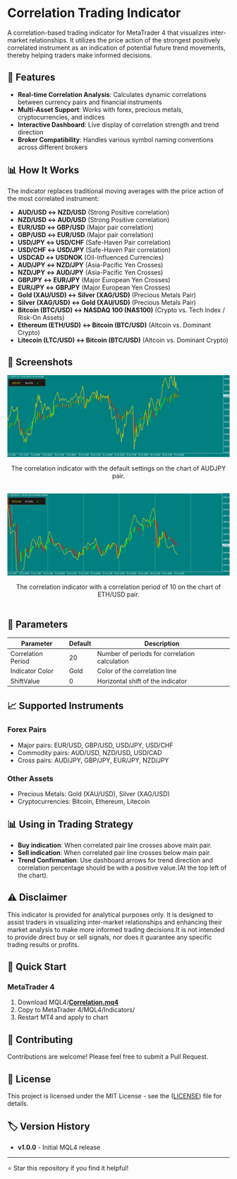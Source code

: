 # Correlation Trading Indicator

A correlation-based trading indicator for MetaTrader 4 that visualizes inter-market relationships. It utilizes the price action of the strongest positively correlated instrument as an indication of potential future trend movements, thereby helping traders make informed decisions.



## 🎯 Features
- **Real-time Correlation Analysis**: Calculates dynamic correlations between currency pairs and financial instruments
- **Multi-Asset Support**: Works with forex, precious metals, cryptocurrencies, and indices
- **Interactive Dashboard**: Live display of correlation strength and trend direction
- **Broker Compatibility**: Handles various symbol naming conventions across different brokers


## 📊 How It Works
The indicator replaces traditional moving averages with the price action of the most correlated instrument:
- **AUD/USD ↔ NZD/USD** (Strong Positive correlation)
- **NZD/USD ↔ AUD/USD** (Strong Positive correlation)
- **EUR/USD ↔ GBP/USD** (Major pair correlation)
- **GBP/USD ↔ EUR/USD** (Major pair correlation)
- **USD/JPY ↔ USD/CHF** (Safe-Haven Pair correlation)
- **USD/CHF ↔ USD/JPY** (Safe-Haven Pair correlation)
- **USDCAD ↔ USDNOK** (Oil-Influenced Currencies)
- **AUD/JPY ↔ NZD/JPY** (Asia-Pacific Yen Crosses)
- **NZD/JPY ↔ AUD/JPY** (Asia-Pacific Yen Crosses)
- **GBPJPY ↔ EUR/JPY** (Major European Yen Crosses)
- **EUR/JPY ↔ GBPJPY** (Major European Yen Crosses)
- **Gold (XAU/USD) ↔ Silver (XAG/USD)** (Precious Metals Pair)
- **Silver (XAG/USD) ↔ Gold (XAU/USD)** (Precious Metals Pair)
- **Bitcoin (BTC/USD) ↔ NASDAQ 100 (NAS100)** (Crypto vs. Tech Index / Risk-On Assets)
- **Ethereum (ETH/USD) ↔ Bitcoin (BTC/USD)** (Altcoin vs. Dominant Crypto)
- **Litecoin (LTC/USD) ↔ Bitcoin (BTC/USD)** (Altcoin vs. Dominant Crypto)


## 📸 Screenshots
![Correlation Indicator1](https://raw.githubusercontent.com/MuhammidKhaled/CorrelationIndicator/refs/heads/main/Images/correlation1.png "Correlation Indicator")
<div align="center">
  The correlation indicator with the default settings on the chart of AUDJPY pair.<br>
</div>
<br>

![Correlation Indicator2](https://raw.githubusercontent.com/MuhammidKhaled/CorrelationIndicator/refs/heads/main/Images/correlation2.png "Correlation Indicator")
<div align="center">
  The correlation indicator with a correlation period of 10 on the chart of ETH/USD pair.
</div>
<br>



## 🔧 Parameters
| **Parameter** | **Default** | **Description** |
|---|---|---|
| Correlation Period | 20 | Number of periods for correlation calculation |
| Indicator Color | Gold | Color of the correlation line |
| ShiftValue | 0 | Horizontal shift of the indicator |


## 📈 Supported Instruments
### Forex Pairs
- Major pairs: EUR/USD, GBP/USD, USD/JPY, USD/CHF
- Commodity pairs: AUD/USD, NZD/USD, USD/CAD
- Cross pairs: AUD/JPY, GBP/JPY, EUR/JPY, NZD/JPY
### Other Assets
- Precious Metals: Gold (XAU/USD), Silver (XAG/USD)
- Cryptocurrencies: Bitcoin, Ethereum, Litecoin


## 📊 Using in Trading Strategy
- **Buy indication**: When correlated pair line crosses above  main pair.
- **Sell indication**: When correlated pair line crosses below main pair.
- **Trend Confirmation**: Use dashboard arrows for trend direction and correlation percentage should be with a positive value.(At the top left of the chart).


## ⚠️ Disclaimer
This indicator is provided for analytical purposes only. It is designed to assist traders in visualizing inter-market relationships and enhancing their market analysis to make more informed trading decisions.It is not intended to provide direct buy or sell signals, nor does it guarantee any specific trading results or profits.


## 🚀 Quick Start
### MetaTrader 4
1. Download MQL4/[**Correlation.mq4**](https://objects.githubusercontent.com/github-production-release-asset-2e65be/1001949681/63a03a8b-9667-433b-b407-e16475808981?X-Amz-Algorithm=AWS4-HMAC-SHA256&X-Amz-Credential=releaseassetproduction%2F20250618%2Fus-east-1%2Fs3%2Faws4_request&X-Amz-Date=20250618T131535Z&X-Amz-Expires=300&X-Amz-Signature=03b28cef05b7150d3ded4c07824d4aaf6a671956abc6900ab38c97d7e70a4540&X-Amz-SignedHeaders=host&response-content-disposition=attachment%3B%20filename%3DCorrelation.mq4&response-content-type=application%2Foctet-stream)
2. Copy to MetaTrader 4/MQL4/Indicators/
3. Restart MT4 and apply to chart

## 🤝 Contributing
Contributions are welcome! Please feel free to submit a Pull Request.


## 📄 License
This project is licensed under the MIT License - see the ([LICENSE](LICENSE)) file for details.

## 🏷️ Version History
- **v1.0.0** - Initial MQL4 release
___

⭐ Star this repository if you find it helpful!
